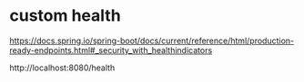 # custom health

https://docs.spring.io/spring-boot/docs/current/reference/html/production-ready-endpoints.html#_security_with_healthindicators

http://localhost:8080/health
